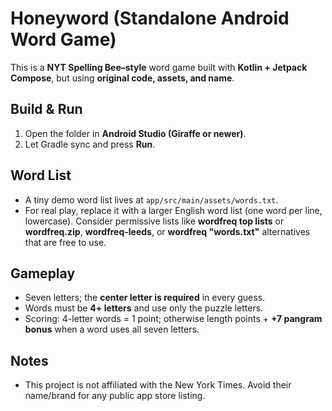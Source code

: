 # Honeyword (Standalone Android Word Game)

This is a **NYT Spelling Bee–style** word game built with **Kotlin + Jetpack Compose**, but using **original code, assets, and name**.

## Build & Run
1. Open the folder in **Android Studio (Giraffe or newer)**.
2. Let Gradle sync and press **Run**.

## Word List
- A tiny demo word list lives at `app/src/main/assets/words.txt`.  
- For real play, replace it with a larger English word list (one word per line, lowercase). Consider permissive lists like **wordfreq top lists** or **wordfreq.zip**, **wordfreq-leeds**, or **wordfreq "words.txt"** alternatives that are free to use.

## Gameplay
- Seven letters; the **center letter is required** in every guess.
- Words must be **4+ letters** and use only the puzzle letters.
- Scoring: 4-letter words = 1 point; otherwise length points + **+7 pangram bonus** when a word uses all seven letters.

## Notes 
- This project  is not affiliated with the New York Times. Avoid their name/brand for any public app store listing.
